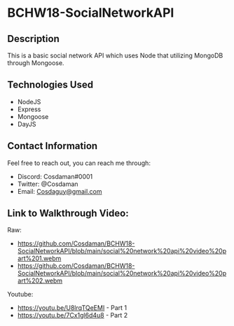 # BCHW18-SocialNetworkAPI

## Description  

This is a basic social network API which uses Node that utilizing MongoDB through Mongoose.

## Technologies Used  

- NodeJS
- Express
- Mongoose
- DayJS

## Contact Information  

Feel free to reach out, you can reach me through:  
- Discord: Cosdaman#0001  
- Twitter: @Cosdaman  
- Email: Cosdaguy@gmail.com  

## Link to Walkthrough Video:

Raw:
- https://github.com/Cosdaman/BCHW18-SocialNetworkAPI/blob/main/social%20network%20api%20video%20part%201.webm
- https://github.com/Cosdaman/BCHW18-SocialNetworkAPI/blob/main/social%20network%20api%20video%20part%202.webm

Youtube:
- https://youtu.be/U8lrqTQeEMI - Part 1
- https://youtu.be/7Cx1gl6d4u8 - Part 2
